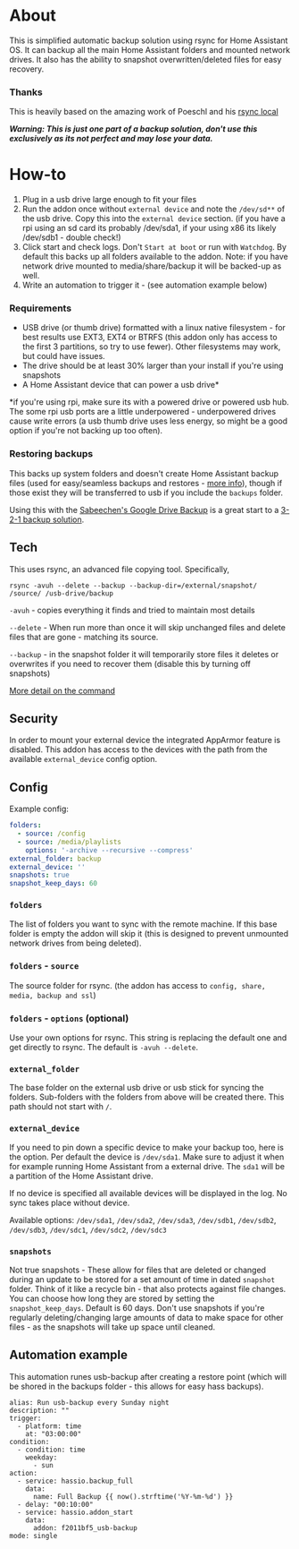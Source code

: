 # About
This is simplified automatic backup solution using rsync for Home Assistant OS. It can backup all the main Home Assistant folders and mounted network drives. It also has the ability to snapshot overwritten/deleted files for easy recovery.

### Thanks
This is heavily based on the amazing work of Poeschl and his [rsync local](https://github.com/Poeschl/Hassio-Addons/tree/main/rsync-local)

***Warning: This is just one part of a backup solution, don't use this exclusively as its not perfect and may lose your data.***

# How-to
1. Plug in a usb drive large enough to fit your files
2. Run the addon once without `external device` and note the `/dev/sd**` of the usb drive. Copy this into the `external device` section. (if you have a rpi using an sd card its probably /dev/sda1, if your using x86 its likely /dev/sdb1 - double check!)
3. Click start and check logs. Don't `Start at boot` or run with `Watchdog`. By default this backs up all folders available to the addon. Note: if you have network drive mounted to media/share/backup it will be backed-up as well.
4. Write an automation to trigger it - (see automation example below)

### Requirements
 - USB drive (or thumb drive) formatted with a linux native filesystem - for best results use EXT3, EXT4 or BTRFS (this addon only has access to the first 3 partitions, so try to use fewer). Other filesystems may work, but could have issues.
 - The drive should be at least 30% larger than your install if you're using snapshots
 - A Home Assistant device that can power a usb drive*

*if you're using rpi, make sure its with a powered drive or powered usb hub. The some rpi usb ports are a little underpowered - underpowered drives cause write errors (a usb thumb drive uses less energy, so might be a good option if you're not backing up too often).

### Restoring backups
This backs up system folders and doesn't create Home Assistant backup files (used for easy/seamless backups and restores - [more info](https://www.home-assistant.io/common-tasks/os/#backups)), though if those exist they will be transferred to usb if you include the `backups` folder.

Using this with the [Sabeechen's Google Drive Backup](https://github.com/sabeechen/hassio-google-drive-backup) is a great start to a [3-2-1 backup solution](https://www.techtarget.com/searchdatabackup/definition/3-2-1-Backup-Strategy).

## Tech
This uses rsync, an advanced file copying tool. Specifically,

`rsync -avuh --delete --backup --backup-dir=/external/snapshot/ /source/ /usb-drive/backup`

`-avuh` - copies everything it finds and tried to maintain most details

`--delete` - When run more than once it will skip unchanged files and delete files that are gone - matching its source.

`--backup` - in the snapshot folder it will temporarily store files it deletes or overwrites if you need to recover them (disable this by turning off snapshots)

[More detail on the command](https://explainshell.com/explain?cmd=rsync+-avuh+--delete+--backup+--backup-dir%3D%2Fexternal%2Fsnapshot%2F+%2Fmedia%2F+%2Fexternal%2Fbackup)

## Security

In order to mount your external device the integrated AppArmor feature is disabled.
This addon has access to the devices with the path from the available `external_device` config option.

## Config

Example config:

```yaml
folders:
  - source: /config
  - source: /media/playlists
    options: '-archive --recursive --compress'
external_folder: backup
external_device: ''
snapshots: true
snapshot_keep_days: 60
```

### `folders`

The list of folders you want to sync with the remote machine. If this base folder is empty the addon will skip it (this is designed to prevent unmounted network drives from being deleted).

### `folders` - `source`

The source folder for rsync. (the addon has access to `config, share, media, backup and ssl`)

### `folders` - `options` (optional)

Use your own options for rsync. This string is replacing the default one and get directly to rsync. The default is `-avuh --delete`.

### `external_folder`

The base folder on the external usb drive or usb stick for syncing the folders. Sub-folders with the folders from above will be created there.
This path should not start with `/`.

### `external_device`

If you need to pin down a specific device to make your backup too, here is the option. Per default the device is `/dev/sda1`.
Make sure to adjust it when for example running Home Assistant from a external drive. The `sda1` will be a partition of the Home Assistant drive.

If no device is specified all available devices will be displayed in the log. No sync takes place without device.

Available options: `/dev/sda1`, `/dev/sda2`, `/dev/sda3`, `/dev/sdb1`, `/dev/sdb2`, `/dev/sdb3`, `/dev/sdc1`, `/dev/sdc2`, `/dev/sdc3`

### `snapshots`
Not true snapshots - These allow for files that are deleted or changed during an update to be stored for a set amount of time in dated `snapshot` folder. Think of it like a recycle bin - that also protects against file changes. You can choose how long they are stored by setting the `snapshot_keep_days`. Default is 60 days. Don't use snapshots if you're regularly deleting/changing large amounts of data to make space for other files - as the snapshots will take up space until cleaned.

## Automation example
This automation runes usb-backup after creating a restore point (which will be shored in the backups folder - this allows for easy hass backups).

```
alias: Run usb-backup every Sunday night
description: ""
trigger:
  - platform: time
    at: "03:00:00"
condition:
  - condition: time
    weekday:
      - sun
action:
  - service: hassio.backup_full
    data:
      name: Full Backup {{ now().strftime('%Y-%m-%d') }}
  - delay: "00:10:00"
  - service: hassio.addon_start
    data:
      addon: f2011bf5_usb-backup
mode: single
```
